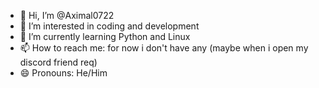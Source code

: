 - 👋 Hi, I’m @Aximal0722
- 👀 I’m interested in coding and development
- 🌱 I’m currently learning Python and Linux
- 📫 How to reach me: for now i don't have any (maybe when i open my discord friend req)
- 😄 Pronouns: He/Him
<!---
Aximal0722/Aximal0722 is a ✨ special ✨ repository because its `README.md` (this file) appears on your GitHub profile.
You can click the Preview link to take a look at your changes.
--->
